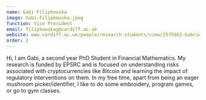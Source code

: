 ```yaml
---
name: Gabi Filipkowska
image: Gabi-Filipkowska.jpeg
function: Vice President
email: filipkowskag@cardiff.ac.uk
website: www.cardiff.ac.uk/people/research-students/view/2575982-Gabriela-Filipkowska
order: 2
---
```


Hi, I am Gabi, a second year PhD Student in Financial Mathematics. My research is funded by EPSRC and is focused on understanding risks associated with cryptocurrencies like Bitcoin and learning the impact of regulatory interventions on them. In my free time, apart from being an eager mushroom picker/identifier, I like to do some embroidery, program games, or go to gym classes.
